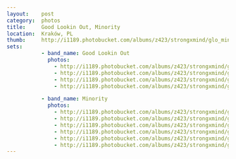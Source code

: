 ```yaml
---
layout:    post
category:  photos
title:     Good Lookin Out, Minority
location:  Kraków, PL
thumb:     http://i1189.photobucket.com/albums/z423/strongxmind/glo_minority/_DSC4497-2_zps6002075a.jpg
sets:      
           - band_name: Good Lookin Out
             photos: 
               - http://i1189.photobucket.com/albums/z423/strongxmind/glo_minority/_DSC4495_zps5d36ffbb.jpg
               - http://i1189.photobucket.com/albums/z423/strongxmind/glo_minority/_DSC4493_zps109f02fd.jpg
               - http://i1189.photobucket.com/albums/z423/strongxmind/glo_minority/_DSC4496-2_zps3fe6d4f5.jpg
               - http://i1189.photobucket.com/albums/z423/strongxmind/glo_minority/_DSC4497-2_zps6002075a.jpg

           - band_name: Minority
             photos: 
               - http://i1189.photobucket.com/albums/z423/strongxmind/glo_minority/_DSC4502_zps1c244665.jpg
               - http://i1189.photobucket.com/albums/z423/strongxmind/glo_minority/_DSC4508_zpsd071a441.jpg
               - http://i1189.photobucket.com/albums/z423/strongxmind/glo_minority/_DSC4503_zps4fd81c0f.jpg
               - http://i1189.photobucket.com/albums/z423/strongxmind/glo_minority/_DSC4506_zpsa0476e44.jpg
               - http://i1189.photobucket.com/albums/z423/strongxmind/glo_minority/_DSC4513_zps418abd49.jpg
               - http://i1189.photobucket.com/albums/z423/strongxmind/glo_minority/_DSC4507_zpsfc42492c.jpg
---
```

